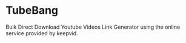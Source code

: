 # TubeBang
Bulk Direct Download Youtube Videos Link Generator using the online service provided by keepvid.
